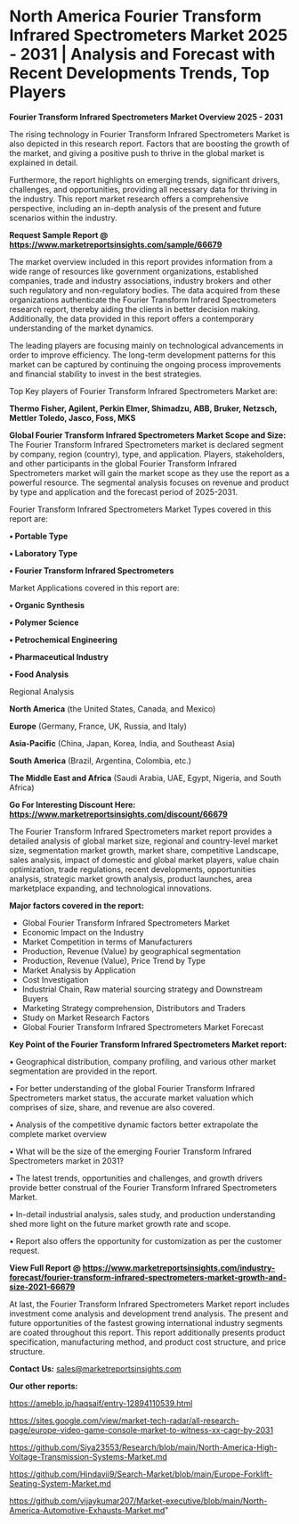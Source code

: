 # North America Fourier Transform Infrared Spectrometers Market 2025 - 2031 | Analysis and Forecast with Recent Developments Trends, Top Players

<Strong> Fourier Transform Infrared Spectrometers Market Overview 2025 - 2031</strong>

The rising technology in Fourier Transform Infrared Spectrometers Market is also depicted in this research report. Factors that are boosting the growth of the market, and giving a positive push to thrive in the global market is explained in detail.

Furthermore, the report highlights on emerging trends, significant drivers, challenges, and opportunities, providing all necessary data for thriving in the industry. This report market research offers a comprehensive perspective, including an in-depth analysis of the present and future scenarios within the industry.

<strong>Request Sample Report @ <a href=https://www.marketreportsinsights.com/sample/66679>https://www.marketreportsinsights.com/sample/66679</a></strong>

The market overview included in this report provides information from a wide range of resources like government organizations, established companies, trade and industry associations, industry brokers and other such regulatory and non-regulatory bodies. The data acquired from these organizations authenticate the Fourier Transform Infrared Spectrometers research report, thereby aiding the clients in better decision making. Additionally, the data provided in this report offers a contemporary understanding of the market dynamics.

The leading players are focusing mainly on technological advancements in order to improve efficiency. The long-term development patterns for this market can be captured by continuing the ongoing process improvements and financial stability to invest in the best strategies.

Top Key players of Fourier Transform Infrared Spectrometers Market are:

<strong>Thermo Fisher, Agilent, Perkin Elmer, Shimadzu, ABB, Bruker, Netzsch, Mettler Toledo, Jasco, Foss, MKS</strong>

<strong><b>Global Fourier Transform Infrared Spectrometers Market Scope and Size:</b></strong>
The Fourier Transform Infrared Spectrometers market is declared segment by company, region (country), type, and application. Players, stakeholders, and other participants in the global Fourier Transform Infrared Spectrometers market will gain the market scope as they use the report as a powerful resource. The segmental analysis focuses on revenue and product by type and application and the forecast period of 2025-2031.

Fourier Transform Infrared Spectrometers Market Types covered in this report are:

<strong>• Portable Type

• Laboratory Type

• Fourier Transform Infrared Spectrometers</strong>

Market Applications covered in this report are:

<strong>• Organic Synthesis

• Polymer Science

• Petrochemical Engineering

• Pharmaceutical Industry

• Food Analysis</strong> 

Regional Analysis

<strong>North America</strong> (the United States, Canada, and Mexico)

<strong>Europe</strong> (Germany, France, UK, Russia, and Italy)

<strong>Asia-Pacific</strong> (China, Japan, Korea, India, and Southeast Asia)

<strong>South America</strong> (Brazil, Argentina, Colombia, etc.)

<strong>The Middle East and Africa</strong> (Saudi Arabia, UAE, Egypt, Nigeria, and South Africa)

<strong>Go For Interesting Discount Here: <a href=https://www.marketreportsinsights.com/discount/66679>https://www.marketreportsinsights.com/discount/66679</a></strong>

The Fourier Transform Infrared Spectrometers market report provides a detailed analysis of global market size, regional and country-level market size, segmentation market growth, market share, competitive Landscape, sales analysis, impact of domestic and global market players, value chain optimization, trade regulations, recent developments, opportunities analysis, strategic market growth analysis, product launches, area marketplace expanding, and technological innovations.

<strong><b>Major factors covered in the report:</b></strong>
<ul>
  <li>Global Fourier Transform Infrared Spectrometers Market </li>
  <li>Economic Impact on the Industry</li>
  <li>Market Competition in terms of Manufacturers</li>
  <li>Production, Revenue (Value) by geographical segmentation</li>
  <li>Production, Revenue (Value), Price Trend by Type</li>
  <li>Market Analysis by Application</li>
  <li>Cost Investigation</li>
  <li>Industrial Chain, Raw material sourcing strategy and Downstream Buyers</li>
  <li>Marketing Strategy comprehension, Distributors and Traders</li>
  <li>Study on Market Research Factors</li>
  <li>Global Fourier Transform Infrared Spectrometers Market Forecast</li>
</ul>

<strong><b>Key Point of the Fourier Transform Infrared Spectrometers Market report:</b></strong>

• Geographical distribution, company profiling, and various other market segmentation are provided in the report.

• For better understanding of the global Fourier Transform Infrared Spectrometers market status, the accurate market valuation which comprises of size, share, and revenue are also covered.

• Analysis of the competitive dynamic factors better extrapolate the complete market overview

• What will be the size of the emerging Fourier Transform Infrared Spectrometers market in 2031?

• The latest trends, opportunities and challenges, and growth drivers provide better construal of the Fourier Transform Infrared Spectrometers Market.

• In-detail industrial analysis, sales study, and production understanding shed more light on the future market growth rate and scope.

• Report also offers the opportunity for customization as per the customer request.

<strong><b>View Full Report @ <a href=https://www.marketreportsinsights.com/industry-forecast/fourier-transform-infrared-spectrometers-market-growth-and-size-2021-66679>https://www.marketreportsinsights.com/industry-forecast/fourier-transform-infrared-spectrometers-market-growth-and-size-2021-66679</a></b></strong>


At last, the Fourier Transform Infrared Spectrometers Market report includes investment come analysis and development trend analysis. The present and future opportunities of the fastest growing international industry segments are coated throughout this report. This report additionally presents product specification, manufacturing method, and product cost structure, and price structure.

<strong>Contact Us:</strong>
sales@marketreportsinsights.com

<strong>Our other reports:</strong>

<a href=https://ameblo.jp/haqsaif/entry-12894110539.html>https://ameblo.jp/haqsaif/entry-12894110539.html</a>

<a href=https://sites.google.com/view/market-tech-radar/all-research-page/europe-video-game-console-market-to-witness-xx-cagr-by-2031>https://sites.google.com/view/market-tech-radar/all-research-page/europe-video-game-console-market-to-witness-xx-cagr-by-2031</a>

<a href=https://github.com/Siya23553/Research/blob/main/North-America-High-Voltage-Transmission-Systems-Market.md>https://github.com/Siya23553/Research/blob/main/North-America-High-Voltage-Transmission-Systems-Market.md</a>

<a href=https://github.com/Hindavii9/Search-Market/blob/main/Europe-Forklift-Seating-System-Market.md>https://github.com/Hindavii9/Search-Market/blob/main/Europe-Forklift-Seating-System-Market.md</a>

<a href=https://github.com/vijaykumar207/Market-executive/blob/main/North-America-Automotive-Exhausts-Market.md>https://github.com/vijaykumar207/Market-executive/blob/main/North-America-Automotive-Exhausts-Market.md</a>"
